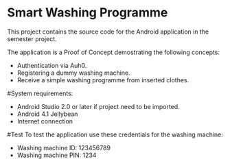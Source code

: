 # Smart Washing Programme
This project contains the source code for the Android application in the semester project.

The application is a Proof of Concept demostrating the following concepts:
- Authentication via Auh0.
- Registering a dummy washing machine.
- Receive a simple washing programme from inserted clothes. 


#System requirements:
- Android Studio 2.0 or later if project need to be imported.
- Android 4.1 Jellybean
- Internet connection


#Test
To test the application use these credentials for the washing machine:
- Washing machine ID: 123456789
- Washing machine PIN: 1234
